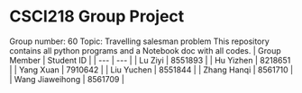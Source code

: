 # CSCI218 Group Project
Group number: 60
Topic: Travelling salesman problem
This repository contains all python programs and a Notebook doc with all codes.
| Group Member | Student ID |
| --- | --- |
| Lu Ziyi | 8551893 |
| Hu Yizhen | 8218651 |
| Yang Xuan | 7910642 |
| Liu Yuchen | 8551844 |
| Zhang Hanqi | 8561710 |
| Wang Jiaweihong | 8561709 |
